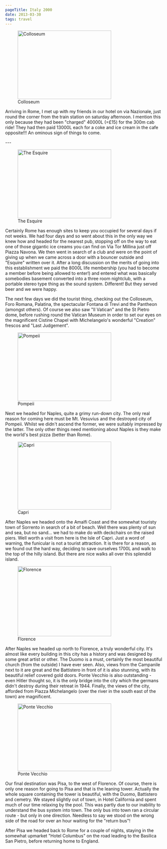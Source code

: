 ```yaml
---
pageTitle: Italy 2000
date: 2013-03-30
tags: travel   
---
```

<p><figure><img src="/assets/images/colloseum.jpg" alt="Colloseum" width="300" height="219" /><figcaption>Colloseum</figcaption></figure>
Arriving in Rome, I met up with my friends in our hotel on via Nazionale, just round the corner from the train station on saturday afternoon. I mention this only because they had been "charged" 40000L (=£15) for the 300m cab ride! They had then paid 13000L each for a coke and ice cream in the cafe opposite!!! An ominous sign of things to come.</p>
---

<p><figure><img src="/assets/images/esquire.jpg" alt="The Esquire" width="300" height="220" /><figcaption>The Esquire</figcaption></figure>
Certainly Rome has enough sites to keep you occupied for several days if not weeks. We had four days and so went about this in the only way we knew how and headed for the nearest pub, stopping off on the way to eat one of those gigantic ice creams you can find on Via Tor Millina just off Piazza Navona. We then went in search of a club and were on the point of giving up when we came across a door with a bouncer outside and "Esquire" written over it. After a long discussion on the merits of going into this establishment we paid the 8000L life membership (you had to become a member before being allowed to enter!) and entered what was basically somebodies basement converted into a three room nightclub, with a portable stereo type thing as the sound system. Different! But they served beer and we were happy.</p>
<p>The next few days we did the tourist thing, checking out the Colloseum, Foro Romana, Palatina, the spectacular Fontana di Trevi and the Pantheon (amongst others). Of course we also saw "Il Vatican" and the St Pietro dome, before rushing round the Vatican Museum in order to set our eyes on the magnificent Cistine Chapel with Michelangelo's wonderful "Creation" frescos and "Last Judgement".</p>
<p><figure><img src="/assets/images/pompeii.jpg" alt="Pompeii" width="300" height="219" /><figcaption>Pompeii</figcaption></figure>
Next we headed for Naples, quite a grimy run-down city. The only real reason for coming here must be Mt. Vesuvius and the destroyed city of Pompeii. Whilst we didn't ascend the former, we were suitably impressed by the latter. The only other things need mentioning about Naples is they make the world's best pizza (better than Rome).</p>
<p><figure><img src="/assets/images/capri.jpg" alt="Capri" width="300" height="217" /><figcaption>Capri</figcaption></figure>
After Naples we headed onto the Amalfi Coast and the somewhat touristy town of Sorrento in search of a bit of beach. Well there was plenty of sun and sea, but no sand... we had to make do with deckchairs on the raised piers. Well worth a visit from here is the Isle of Capri. Just a word of warning, the funicular is not a tourist attraction. It is there for a reason, as we found out the hard way, deciding to save ourselves 1700L and walk to the top of the hilly island. But there are nice walks all over this splendid island.</p>
<p><figure><img src="/assets/images/florence.jpg" alt="Florence" width="300" height="224" /><figcaption>Florence</figcaption></figure>
After Naples we headed up north to Florence, a truly wonderful city. It's almost like every building in this city has a history and was designed by some great artist or other. The Duomo is a must, certainly the most beautiful church (from the outside) I have ever seen. Also, views from the Campanile next to it are great and the Battistero in front of it is also stunning, with its beautiful relief covered gold doors. Ponte Vecchio is also outstanding - even Hitler thought so, it is the only bridge into the city which the germans didn't destroy during their retreat in 1944. Finally, the views of the city, afforded from Piazza Michelangelo (over the river in the south east of the town) are magnificent.</p>
<p><figure><img src="/assets/images/pontevecchio.jpg" alt="Ponte Vecchio" width="300" height="216" /><figcaption>Ponte Vecchio</figcaption></figure>
Our final destination was Pisa, to the west of Florence. Of course, there is only one reason for going to Pisa and that is the leaning tower. Actually the whole square containing the tower is beautiful, with the Duomo, Battistero and cemetry. We stayed slightly out of town, in Hotel California and spent much of our time relaxing by the pool. This was partly due to our inability to understand the bus system into town. The only bus into town ran a circular route - but only in one direction. Needless to say we stood on the wrong side of the road for over an hour waiting for the "return bus"!</p>
<p>After Pisa we headed back to Rome for a couple of nights, staying in the somewhat upmarket "Hotel Columbus" on the road leading to the Basilica San Pietro, before returning home to England.</p>